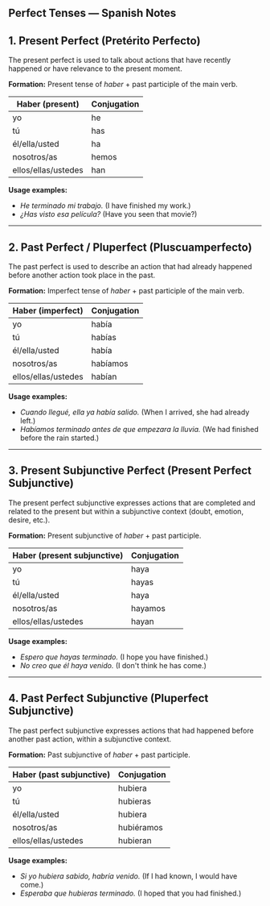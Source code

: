 <h2>Perfect Tenses — Spanish Notes</h2>

<h2>1. Present Perfect (Pretérito Perfecto)</h2>
<p>
  The present perfect is used to talk about actions that have recently happened or have relevance to the present moment.
</p>
<p><strong>Formation:</strong> Present tense of <em>haber</em> + past participle of the main verb.</p>

<table>
  <thead>
    <tr><th>Haber (present)</th><th>Conjugation</th></tr>
  </thead>
  <tbody>
    <tr><td>yo</td><td>he</td></tr>
    <tr><td>tú</td><td>has</td></tr>
    <tr><td>él/ella/usted</td><td>ha</td></tr>
    <tr><td>nosotros/as</td><td>hemos</td></tr>
    <tr><td>ellos/ellas/ustedes</td><td>han</td></tr>
  </tbody>
</table>

<p><strong>Usage examples:</strong></p>
<ul>
  <li><em>He terminado mi trabajo.</em> (I have finished my work.)</li>
  <li><em>¿Has visto esa película?</em> (Have you seen that movie?)</li>
</ul>

<hr>

<h2>2. Past Perfect / Pluperfect (Pluscuamperfecto)</h2>
<p>
  The past perfect is used to describe an action that had already happened before another action took place in the past.
</p>
<p><strong>Formation:</strong> Imperfect tense of <em>haber</em> + past participle of the main verb.</p>

<table>
  <thead>
    <tr><th>Haber (imperfect)</th><th>Conjugation</th></tr>
  </thead>
  <tbody>
    <tr><td>yo</td><td>había</td></tr>
    <tr><td>tú</td><td>habías</td></tr>
    <tr><td>él/ella/usted</td><td>había</td></tr>
    <tr><td>nosotros/as</td><td>habíamos</td></tr>
    <tr><td>ellos/ellas/ustedes</td><td>habían</td></tr>
  </tbody>
</table>

<p><strong>Usage examples:</strong></p>
<ul>
  <li><em>Cuando llegué, ella ya había salido.</em> (When I arrived, she had already left.)</li>
  <li><em>Habíamos terminado antes de que empezara la lluvia.</em> (We had finished before the rain started.)</li>
</ul>

<hr>

<h2>3. Present Subjunctive Perfect (Present Perfect Subjunctive)</h2>
<p>
  The present perfect subjunctive expresses actions that are completed and related to the present but within a subjunctive context (doubt, emotion, desire, etc.).
</p>
<p><strong>Formation:</strong> Present subjunctive of <em>haber</em> + past participle.</p>

<table>
  <thead>
    <tr><th>Haber (present subjunctive)</th><th>Conjugation</th></tr>
  </thead>
  <tbody>
    <tr><td>yo</td><td>haya</td></tr>
    <tr><td>tú</td><td>hayas</td></tr>
    <tr><td>él/ella/usted</td><td>haya</td></tr>
    <tr><td>nosotros/as</td><td>hayamos</td></tr>
    <tr><td>ellos/ellas/ustedes</td><td>hayan</td></tr>
  </tbody>
</table>

<p><strong>Usage examples:</strong></p>
<ul>
  <li><em>Espero que hayas terminado.</em> (I hope you have finished.)</li>
  <li><em>No creo que él haya venido.</em> (I don't think he has come.)</li>
</ul>

<hr>

<h2>4. Past Perfect Subjunctive (Pluperfect Subjunctive)</h2>
<p>
  The past perfect subjunctive expresses actions that had happened before another past action, within a subjunctive context.
</p>
<p><strong>Formation:</strong> Past subjunctive of <em>haber</em> + past participle.</p>

<table>
  <thead>
    <tr><th>Haber (past subjunctive)</th><th>Conjugation</th></tr>
  </thead>
  <tbody>
    <tr><td>yo</td><td>hubiera</td></tr>
    <tr><td>tú</td><td>hubieras</td></tr>
    <tr><td>él/ella/usted</td><td>hubiera</td></tr>
    <tr><td>nosotros/as</td><td>hubiéramos</td></tr>
    <tr><td>ellos/ellas/ustedes</td><td>hubieran</td></tr>
  </tbody>
</table>

<p><strong>Usage examples:</strong></p>
<ul>
  <li><em>Si yo hubiera sabido, habría venido.</em> (If I had known, I would have come.)</li>
  <li><em>Esperaba que hubieras terminado.</em> (I hoped that you had finished.)</li>
</ul>

